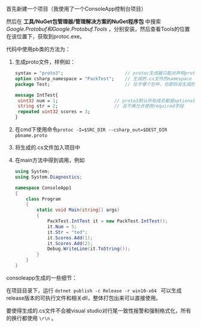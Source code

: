 首先新建一个项目（我使用了一个ConsoleApp控制台项目）

然后在 **工具/NuGet包管理器/管理解决方案的NuGet程序包** 中搜索 *Google.Protobuf和Google.Protobuf.Tools* ，分别安装，然后查看Tools的位置在该位置下，获取到protoc.exe。

代码中使用pb类的方法为：

1. 生成proto文件，样例如：

   ```protobuf
   syntax = "proto3";						// protoc生成器只能对声明proto3的proto文件解析
   option csharp_namespace = "PackTest";	// 生成的.cs文件的namespace
   package Test;							// 位于哪个包中，也即将会生成的.cs文件名称
   
   message IntTest{
   	uint32 num = 1;						// proto3默认所有成员都是optional属性
   	string str = 2;						// 且不再允许使用required字段
   	repeated uint32 scores = 3;
   }
   ```

2. 在cmd下使用命令`protoc -I=$SRC_DIR --csharp_out=$DEST_DIR pbname.proto ` 

3. 将生成的.cs文件加入项目中

4. 在main方法中得到调用，例如

   ```c#
   using System;
   using System.Diagnostics;
   
   namespace ConsoleApp1
   {
       class Program
       {
           static void Main(string[] args)
           {
               PackTest.IntTest it = new PackTest.IntTest();
               it.Num = 5;
               it.Str = "ted";
               it.Scores.Add(1);
               it.Scores.Add(2);
               Debug.WriteLine(it.ToString());
           }
       }
   }
   
   ```







consoleapp生成的一些细节：

在项目目录下，运行 `dotnet publish -c Release -r win10-x64 ` 可以生成release版本的可执行文件和相关dll，整体打包出来可以直接使用。

要使得生成的.cs文件不会被visual studio对行尾一致性报警和强制格式化，所有的换行都使用 `\r\n` 。